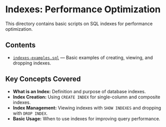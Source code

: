 # Indexes: Performance Optimization

This directory contains basic scripts on SQL indexes for performance optimization.

## Contents

- [`indexes-examples.sql`](indexes-examples.sql) — Basic examples of creating, viewing, and dropping indexes.

## Key Concepts Covered

- **What is an Index:** Definition and purpose of database indexes.
- **Index Creation:** Using `CREATE INDEX` for single-column and composite indexes.
- **Index Management:** Viewing indexes with `SHOW INDEXES` and dropping with `DROP INDEX`.
- **Basic Usage:** When to use indexes for improving query performance.
